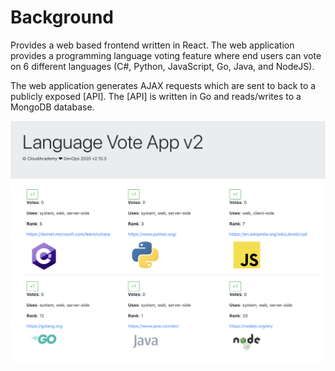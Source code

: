 # Background
Provides a web based frontend written in React. The web application provides a programming language voting feature where end users can vote on 6 different languages (C#, Python, JavaScript, Go, Java, and NodeJS). 

The web application generates AJAX requests which are sent to back to a publicly exposed [API]. 
The [API] is written in Go and reads/writes to a MongoDB database.

![Language Vote Application](/doc/voteapp.png)

